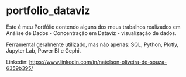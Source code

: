 # portfolio_dataviz

Este é meu Portfólio contendo alguns dos meus trabalhos realizados em Análise de Dados - Concentração em Dataviz - visualização de dados.

Ferramental geralmente utilizado, mas não apenas: SQL, Python, Plotly, Jupyter Lab, Power BI e Gephi.

Linkedin: https://www.linkedin.com/in/natelson-oliveira-de-souza-6359b395/
